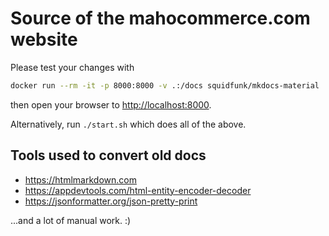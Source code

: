 # Source of the mahocommerce.com website

Please test your changes with

```bash
docker run --rm -it -p 8000:8000 -v .:/docs squidfunk/mkdocs-material
```

then open your browser to [http://localhost:8000](http://localhost:8000).

Alternatively, run `./start.sh` which does all of the above.

## Tools used to convert old docs

- https://htmlmarkdown.com
- https://appdevtools.com/html-entity-encoder-decoder
- https://jsonformatter.org/json-pretty-print

...and a lot of manual work. :)
